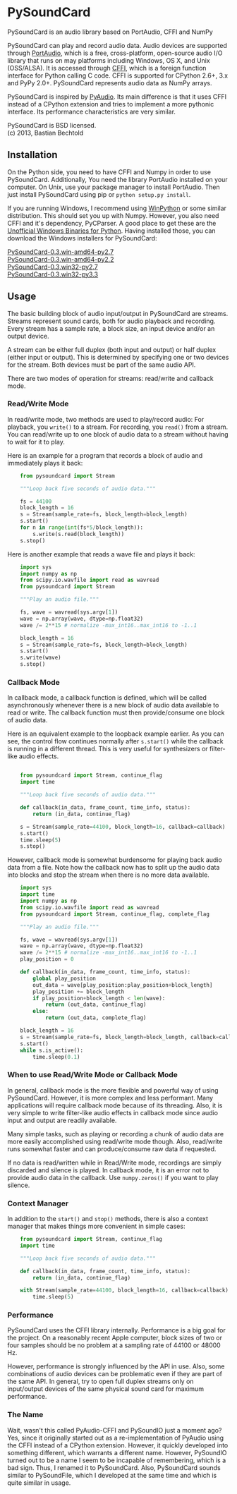 PySoundCard
===========

PySoundCard is an audio library based on PortAudio, CFFI and NumPy

PySoundCard can play and record audio data. Audio devices are supported
through [PortAudio][], which is a free, cross-platform, open-source audio
I/O library that runs on may platforms including Windows, OS X, and
Unix (OSS/ALSA). It is accessed through [CFFI][], which is a foreign
function interface for Python calling C code. CFFI is supported for
CPython 2.6+, 3.x and PyPy 2.0+. PySoundCard represents audio data as
NumPy arrays.

PySoundCard is inspired by [PyAudio][]. Its main difference is that it uses
CFFI instead of a CPython extension and tries to implement a more
pythonic interface. Its performance characteristics are very similar.

[PortAudio]: http://www.portaudio.com/
[CFFI]: http://cffi.readthedocs.org/
[PyAudio]: http://people.csail.mit.edu/hubert/pyaudio/

PySoundCard is BSD licensed.  
(c) 2013, Bastian Bechtold


Installation
-------------

On the Python side, you need to have CFFI and Numpy in order to use
PySoundCard. Additionally, You need the library PortAudio installed on
your computer. On Unix, use your package manager to install PortAudio.
Then just install PySoundCard using pip or `python setup.py install`.

If you are running Windows, I recommend using [WinPython][] or some
similar distribution. This should set you up with Numpy. However, you
also need CFFI and it's dependency, PyCParser. A good place to get
these are the [Unofficial Windows Binaries for Python][pybuilds].
Having installed those, you can download the Windows installers for
PySoundCard:

[PySoundCard-0.3.win-amd64-py2.7](https://github.com/bastibe/PySoundCard/raw/master/dist/PySoundCard-0.3.win-amd64-py2.7.exe)  
[PySoundCard-0.3.win-amd64-py2.2](https://github.com/bastibe/PySoundCard/raw/master/dist/PySoundCard-0.3.win-amd64-py3.3.exe)  
[PySoundCard-0.3.win32-py2.7](https://github.com/bastibe/PySoundCard/raw/master/dist/PySoundCard-0.3.win32-py2.7.exe)  
[PySoundCard-0.3.win32-py3.3](https://github.com/bastibe/PySoundCard/raw/master/dist/PySoundCard-0.3.win32-py3.3.exe)

[WinPython]: https://code.google.com/p/winpython/
[pybuilds]: http://www.lfd.uci.edu/~gohlke/pythonlibs/

Usage
-----

The basic building block of audio input/output in PySoundCard are
streams. Streams represent sound cards, both for audio playback and
recording. Every stream has a sample rate, a block size, an input
device and/or an output device.

A stream can be either full duplex (both input and output) or half
duplex (either input or output). This is determined by specifying one
or two devices for the stream. Both devices must be part of the same
audio API.

There are two modes of operation for streams: read/write and callback
mode.

### Read/Write Mode

In read/write mode, two methods are used to play/record audio: For
playback, you `write()` to a stream. For recording, you `read()`
from a stream. You can read/write up to one block of audio data to a
stream without having to wait for it to play.

Here is an example for a program that records a block of audio and
immediately plays it back:

```python
    from pysoundcard import Stream

    """Loop back five seconds of audio data."""

    fs = 44100
    block_length = 16
    s = Stream(sample_rate=fs, block_length=block_length)
    s.start()
    for n in range(int(fs*5/block_length)):
        s.write(s.read(block_length))
    s.stop()
```

Here is another example that reads a wave file and plays it back:

```python
    import sys
    import numpy as np
    from scipy.io.wavfile import read as wavread
    from pysoundcard import Stream

    """Play an audio file."""

    fs, wave = wavread(sys.argv[1])
    wave = np.array(wave, dtype=np.float32)
    wave /= 2**15 # normalize -max_int16..max_int16 to -1..1

    block_length = 16
    s = Stream(sample_rate=fs, block_length=block_length)
    s.start()
    s.write(wave)
    s.stop()
```


### Callback Mode

In callback mode, a callback function is defined, which will be called
asynchronously whenever there is a new block of audio data available
to read or write. The callback function must then provide/consume one
block of audio data.

Here is an equivalent example to the loopback example earlier. As you
can see, the control flow continues normally after `s.start()` while
the callback is running in a different thread. This is very useful for
synthesizers or filter-like audio effects.

```python

    from pysoundcard import Stream, continue_flag
    import time

    """Loop back five seconds of audio data."""

    def callback(in_data, frame_count, time_info, status):
        return (in_data, continue_flag)

    s = Stream(sample_rate=44100, block_length=16, callback=callback)
    s.start()
    time.sleep(5)
    s.stop()
```

However, callback mode is somewhat burdensome for playing back audio
data from a file. Note how the callback now has to split up the audio
data into blocks and stop the stream when there is no more data
available.

```python
    import sys
    import time
    import numpy as np
    from scipy.io.wavfile import read as wavread
    from pysoundcard import Stream, continue_flag, complete_flag

    """Play an audio file."""

    fs, wave = wavread(sys.argv[1])
    wave = np.array(wave, dtype=np.float32)
    wave /= 2**15 # normalize -max_int16..max_int16 to -1..1
    play_position = 0

    def callback(in_data, frame_count, time_info, status):
        global play_position
        out_data = wave[play_position:play_position+block_length]
        play_position += block_length
        if play_position+block_length < len(wave):
            return (out_data, continue_flag)
        else:
            return (out_data, complete_flag)

    block_length = 16
    s = Stream(sample_rate=fs, block_length=block_length, callback=callback)
    s.start()
    while s.is_active():
        time.sleep(0.1)
```


### When to use Read/Write Mode or Callback Mode

In general, callback mode is the more flexible and powerful way of
using PySoundCard. However, it is more complex and less performant.
Many applications will require callback mode because of its threading.
Also, it is very simple to write filter-like audio effects in callback
mode since audio input and output are readily available.

Many simple tasks, such as playing or recording a chunk of audio data
are more easily accomplished using read/write mode though. Also,
read/write runs somewhat faster and can produce/consume raw data if
requested.

If no data is read/written while in Read/Write mode, recordings are
simply discarded and silence is played. In callback mode, it is an
error not to provide audio data in the callback. Use `numpy.zeros()`
if you want to play silence.

### Context Manager

In addition to the `start()` and `stop()` methods, there is also a
context manager that makes things more convenient in simple cases:

```python
    from pysoundcard import Stream, continue_flag
    import time

    """Loop back five seconds of audio data."""

    def callback(in_data, frame_count, time_info, status):
        return (in_data, continue_flag)

    with Stream(sample_rate=44100, block_length=16, callback=callback):
        time.sleep(5)
```


### Performance

PySoundCard uses the CFFI library internally. Performance is a big goal
for the project. On a reasonably recent Apple computer, block sizes of
two or four samples should be no problem at a sampling rate of 44100
or 48000 Hz.

However, performance is strongly influenced by the API in use. Also,
some combinations of audio devices can be problematic even if they are
part of the same API. In general, try to open full duplex streams only
on input/output devices of the same physical sound card for maximum
performance.

### The Name

Wait, wasn't this called PyAudio-CFFI and PySoundIO just a moment ago?
Yes, since it originally started out as a re-implementation of PyAudio
using the CFFI instead of a CPython extension. However, it quickly
developed into something different, which warrants a different name.
However, PySoundIO turned out to be a name I seem to be incapable of
remembering, which is a bad sign. Thus, I renamed it to PySoundCard.
Also, PySoundCard sounds similar to PySoundFile, which I developed at
the same time and which is quite similar in usage.
